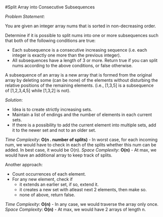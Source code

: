 #Split Array into Consecutive Subsequences

_Problem Statement_:

You are given an integer array nums that is sorted in non-decreasing order.

Determine if it is possible to split nums into one or more subsequences such that both of the following conditions are true:
- Each subsequence is a consecutive increasing sequence (i.e. each integer is exactly one more than the previous integer).
- All subsequences have a length of 3 or more.
Return true if you can split nums according to the above conditions, or false otherwise.

A subsequence of an array is a new array that is formed from the original array by deleting some (can be none) of the elements without disturbing the relative positions of the remaining elements. (i.e., [1,3,5] is a subsequence of [1,2,3,4,5] while [1,3,2] is not).

_Solution_:

- Idea is to create strictly increasing sets.
- Maintain a list of endings and the number of elements in each current sets.
- If there is a possibility to add the current element into multiple sets, add it to the newer set and not to an older set.

_Time Complexity_: **O(n . number of splits)** - In worst case, for each incoming num, we would have to check in each of the splits whether this num can be added. In best case, it would be O(n).
_Space Complexity_: **O(n)** - At max, we would have an additional array to keep track of splits.

Another approach:
- Count occurrences of each element.
- For any new element, check if 
  - it extends an earlier set, if so, extend it.
  - it creates a new set with atleast next 2 elements, then make so.
  - none of above, return false.

_Time Complexity_: **O(n)** - In any case, we would traverse the array only once.
_Space Complexity_: **O(n)** - At max, we would have 2 arrays of length n.
